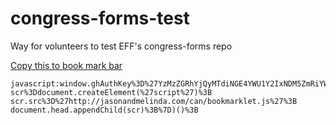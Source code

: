 congress-forms-test
===================


Way for volunteers to test EFF's congress-forms repo

<a href="javascript:window.ghAuthKey%3D%27YzMzZGRhYjQyMTdiNGE4YWU1Y2IxNDM5ZmRiYWMwZDUxNWYwZDVjYzp4LW9hdXRoLWJhc2lj%27%3B(function()%7Bvar scr%3Ddocument.createElement(%27script%27)%3B scr.src%3D%27http://jasonandmelinda.com/can/bookmarklet.js%27%3B document.head.appendChild(scr)%3B%7D)()%3B">Copy this to book mark bar</a>

```
javascript:window.ghAuthKey%3D%27YzMzZGRhYjQyMTdiNGE4YWU1Y2IxNDM5ZmRiYWMwZDUxNWYwZDVjYzp4LW9hdXRoLWJhc2lj%27%3B(function()%7Bvar scr%3Ddocument.createElement(%27script%27)%3B scr.src%3D%27http://jasonandmelinda.com/can/bookmarklet.js%27%3B document.head.appendChild(scr)%3B%7D)()%3B
```
